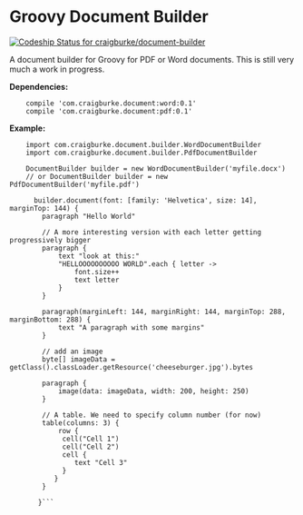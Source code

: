 Groovy Document Builder
================
[ ![Codeship Status for craigburke/document-builder](https://codeship.com/projects/c4c04780-74d2-0132-8185-6662d475f668/status?branch=master)](https://codeship.com/projects/55079)

A document builder for Groovy for PDF or Word documents. This is still very much a work in progress.

**Dependencies:**

```
	compile 'com.craigburke.document:word:0.1'
	compile 'com.craigburke.document:pdf:0.1'
```


**Example:**
```
    import com.craigburke.document.builder.WordDocumentBuilder
    import com.craigburke.document.builder.PdfDocumentBuilder

    DocumentBuilder builder = new WordDocumentBuilder('myfile.docx')
    // or DocumentBuilder builder = new PdfDocumentBuilder('myfile.pdf')

      builder.document(font: [family: 'Helvetica', size: 14], marginTop: 144) {
        paragraph "Hello World"
        
        // A more interesting version with each letter getting progressively bigger
        paragraph {
            text "look at this:"
            "HELLOOOOOOOOOO WORLD".each { letter ->
                font.size++
                text letter
            }
        }
        
        paragraph(marginLeft: 144, marginRight: 144, marginTop: 288, marginBottom: 288) {
            text "A paragraph with some margins"
        }
      
        // add an image
        byte[] imageData = getClass().classLoader.getResource('cheeseburger.jpg').bytes
        
        paragraph {
            image(data: imageData, width: 200, height: 250)
        }
      
        // A table. We need to specify column number (for now)
        table(columns: 3) {
            row {
             cell("Cell 1")
             cell("Cell 2")
             cell {
                text "Cell 3"
             }
           }
        }
        
       }```
